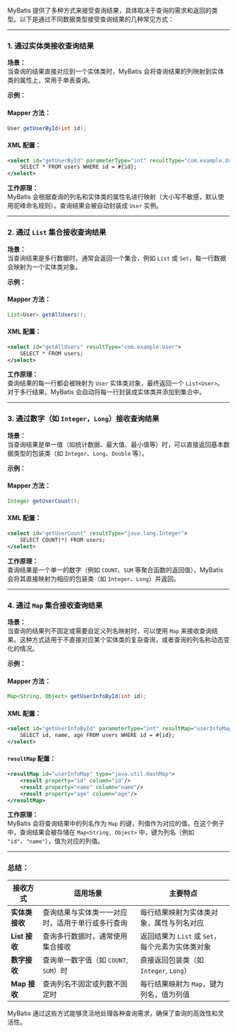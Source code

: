 MyBatis 提供了多种方式来接受查询结果，具体取决于查询的需求和返回的类型。以下是通过不同数据类型接受查询结果的几种常见方式：

---

### **1. 通过实体类接收查询结果**

**场景：**  
当查询的结果直接对应到一个实体类时，MyBatis 会将查询结果的列映射到实体类的属性上，常用于单表查询。

**示例：**

#### **Mapper 方法：**

```java
User getUserById(int id);
```

#### **XML 配置：**

```xml
<select id="getUserById" parameterType="int" resultType="com.example.User">
    SELECT * FROM users WHERE id = #{id};
</select>
```

**工作原理：**  
MyBatis 会根据查询的列名和实体类的属性名进行映射（大小写不敏感，默认使用驼峰命名规则）。查询结果会被自动封装成 `User` 实例。

---

### **2. 通过 `List` 集合接收查询结果**

**场景：**  
当查询结果是多行数据时，通常会返回一个集合，例如 `List` 或 `Set`，每一行数据会映射为一个实体类对象。

**示例：**

#### **Mapper 方法：**

```java
List<User> getAllUsers();
```

#### **XML 配置：**

```xml
<select id="getAllUsers" resultType="com.example.User">
    SELECT * FROM users;
</select>
```

**工作原理：**  
查询结果的每一行都会被映射为 `User` 实体类对象，最终返回一个 `List<User>`。对于多行结果，MyBatis 会自动将每一行封装成实体类并添加到集合中。

---

### **3. 通过数字（如 `Integer`，`Long`）接收查询结果**

**场景：**  
当查询结果是单一值（如统计数据、最大值、最小值等）时，可以直接返回基本数据类型的包装类（如 `Integer`、`Long`、`Double` 等）。

**示例：**

#### **Mapper 方法：**

```java
Integer getUserCount();
```

#### **XML 配置：**

```xml
<select id="getUserCount" resultType="java.lang.Integer">
    SELECT COUNT(*) FROM users;
</select>
```

**工作原理：**  
查询结果是一个单一的数字（例如 `COUNT`、`SUM` 等聚合函数的返回值），MyBatis 会将其直接映射为相应的包装类（如 `Integer`、`Long`）并返回。

---

### **4. 通过 `Map` 集合接收查询结果**

**场景：**  
当查询的结果列不固定或需要自定义列名映射时，可以使用 `Map` 来接收查询结果。这种方式适用于不直接对应某个实体类的复杂查询，或者查询的列名称动态变化的情况。

**示例：**

#### **Mapper 方法：**

```java
Map<String, Object> getUserInfoById(int id);
```

#### **XML 配置：**

```xml
<select id="getUserInfoById" parameterType="int" resultMap="userInfoMap">
    SELECT id, name, age FROM users WHERE id = #{id};
</select>
```

#### **`resultMap` 配置：**

```xml
<resultMap id="userInfoMap" type="java.util.HashMap">
    <result property="id" column="id"/>
    <result property="name" column="name"/>
    <result property="age" column="age"/>
</resultMap>
```

**工作原理：**  
MyBatis 会将查询结果中的列名作为 `Map` 的键，列值作为对应的值。在这个例子中，查询结果会被存储在 `Map<String, Object>` 中，键为列名（例如 `"id"`、`"name"`），值为对应的列值。

---

### **总结：**

|接收方式|适用场景|主要特点|
|---|---|---|
|**实体类接收**|查询结果与实体类一一对应时，适用于单行或多行查询|每行结果映射为实体类对象，属性与列名对应|
|**List 接收**|查询多行数据时，通常使用集合接收|返回结果为 `List` 或 `Set`，每个元素为实体类对象|
|**数字接收**|查询单一数字值（如 `COUNT`, `SUM`）时|直接返回包装类（如 `Integer`, `Long`）|
|**Map 接收**|查询列名不固定或列数不固定时|每行结果映射为 `Map`，键为列名，值为列值|

MyBatis 通过这些方式能够灵活地处理各种查询需求，确保了查询的高效性和灵活性。